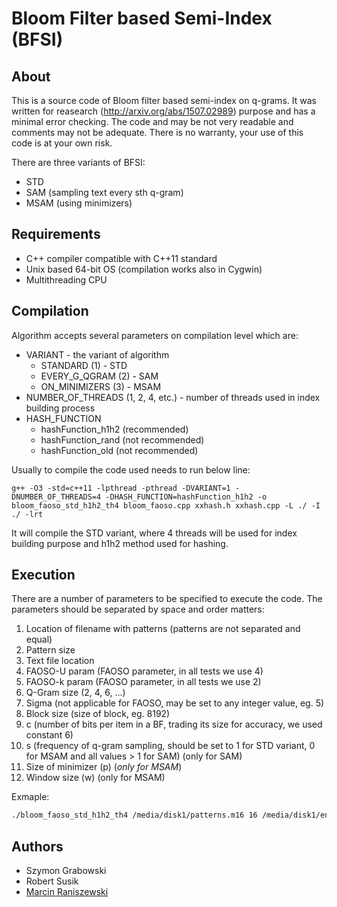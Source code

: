 # Bloom Filter based Semi-Index (BFSI)

## About

This is a source code of Bloom filter based semi-index on q-grams. It was written for reasearch (http://arxiv.org/abs/1507.02989) purpose and has a minimal error checking. The code and may be not very readable and comments may not be adequate. There is no warranty, your use of this code is at your own risk.

There are three variants of BFSI:
* STD
* SAM (sampling text every sth q-gram)
* MSAM (using minimizers)

## Requirements

* C++ compiler compatible with C++11 standard
* Unix based 64-bit OS (compilation works also in Cygwin)
* Multithreading CPU



## Compilation

Algorithm accepts several parameters on compilation level which are:
* VARIANT - the variant of algorithm
  * STANDARD (1) - STD
  * EVERY_G_QGRAM (2) - SAM
  * ON_MINIMIZERS (3) - MSAM
* NUMBER_OF_THREADS (1, 2, 4, etc.) - number of threads used in index building process
* HASH_FUNCTION
  * hashFunction_h1h2 (recommended)
  * hashFunction_rand (not recommended)
  * hashFunction_old (not recommended)

Usually to compile the code used needs to run below line:

```shell
g++ -O3 -std=c++11 -lpthread -pthread -DVARIANT=1 -DNUMBER_OF_THREADS=4 -DHASH_FUNCTION=hashFunction_h1h2 -o bloom_faoso_std_h1h2_th4 bloom_faoso.cpp xxhash.h xxhash.cpp -L ./ -I ./ -lrt 
```

It will compile the STD variant, where 4 threads will be used for index building purpose and h1h2 method used for hashing.


## Execution

There are a number of parameters to be specified to execute the code. The parameters should be separated by space and order matters:

1. Location of filename with patterns (patterns are not separated and equal)
2. Pattern size
3. Text file location
4. FAOSO-U param (FAOSO parameter, in all tests we use 4)
5. FAOSO-k param (FAOSO parameter, in all tests we use 2)
6. Q-Gram size (2, 4, 6, ...)
7. Sigma (not applicable for FAOSO, may be set to any integer value, eg. 5)
8. Block size (size of block, eg. 8192)
9. c (number of bits per item in a BF, trading its size for accuracy, we used constant 6)
10. s (frequency of q-gram sampling, should be set to 1 for STD variant, 0 for MSAM and all values > 1 for SAM) (only for SAM)
11. Size of minimizer (p) (*only for MSAM*)
12. Window size (w) (only for MSAM)

Exmaple:
```bash
./bloom_faoso_std_h1h2_th4 /media/disk1/patterns.m16 16 /media/disk1/english.200MB 8 2 6 5 8192 6 1 0 0
```

## Authors

* Szymon Grabowski
* Robert Susik
* [Marcin Raniszewski](https://github.com/mranisz)

